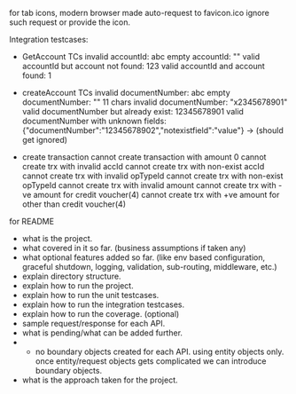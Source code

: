 for tab icons, modern browser made auto-request to favicon.ico ignore such request or provide the icon.


Integration testcases:
- GetAccount TCs
invalid accountId: abc
empty accountId: ""
valid accountId but account not found: 123
valid accountId and account found: 1

- createAccount TCs
invalid documentNumber: abc
empty documentNumber: ""
11 chars invalid documentNumber: "x2345678901"
valid documentNumber but already exist: 12345678901
valid documentNumber with unknown fields: {"documentNumber":"12345678902","notexistfield":"value"} -> (should get ignored)

- create transaction
cannot create transaction with amount 0
cannot create trx with invalid accId
cannot create trx with non-exist accId
cannot create trx with invalid opTypeId
cannot create trx with non-exist opTypeId
cannot create trx with invalid amount
cannot create trx with -ve amount for credit voucher(4)
cannot create trx with +ve amount for other than credit voucher(4)

for README
- what is the project.
- what covered in it so far. (business assumptions if taken any)
- what optional features added so far. (like env based configuration, graceful shutdown, logging, validation, sub-routing, middleware, etc.)
- explain directory structure.
- explain how to run the project.
- explain how to run the unit testcases.
- explain how to run the integration testcases.
- explain how to run the coverage. (optional)
- sample request/response for each API.
- what is pending/what can be added further.
- - no boundary objects created for each API. using entity objects only. once entity/request objects gets complicated we can introduce boundary objects.
- what is the approach taken for the project.
